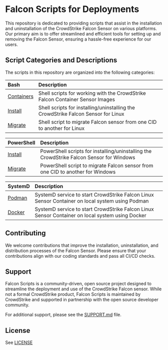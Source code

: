 # Falcon Scripts for Deployments

This repository is dedicated to providing scripts that assist in the installation and uninstallation of the CrowdStrike Falcon Sensor on various platforms. Our primary aim is to offer streamlined and efficient tools for setting up and removing the Falcon Sensor, ensuring a hassle-free experience for our users.

## Script Categories and Descriptions

The scripts in this repository are organized into the following categories:

| Bash | Description |
|:-|:-|
| [Containers](bash/containers) | Shell scripts for working with the CrowdStrike Falcon Container Sensor Images |
| [Install](bash/install) | Shell scripts for installing/uninstalling the CrowdStrike Falcon Sensor for Linux |
| [Migrate](bash/migrate) | Shell script to migrate Falcon sensor from one CID to another for Linux |

| PowerShell | Description |
|:-|:-|
| [Install](powershell/install) | PowerShell scripts for installing/uninstalling the CrowdStrike Falcon Sensor for Windows |
| [Migrate](powershell/migrate) | PowerShell script to migrate Falcon sensor from one CID to another for Windows |

| SystemD | Description |
|:-|:-|
| [Podman](systemd/podman) | SystemD service to start CrowdStrike Falcon Linux Sensor Container on local system using Podman |
| [Docker](systemd/docker) | SystemD service to start CrowdStrike Falcon Linux Sensor Container on local system using Docker |

## Contributing

We welcome contributions that improve the installation, uninstallation, and distribution processes of the Falcon Sensor. Please ensure that your contributions align with our coding standards and pass all CI/CD checks.

## Support

Falcon Scripts is a community-driven, open source project designed to streamline the deployment and use of the CrowdStrike Falcon sensor. While not a formal CrowdStrike product, Falcon Scripts is maintained by CrowdStrike and supported in partnership with the open source developer community.

For additional support, please see the [SUPPORT.md](SUPPORT.md) file.

## License

See [LICENSE](LICENSE)
